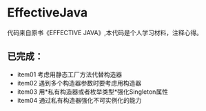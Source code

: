 # EffectiveJava

代码来自原书《EFFECTIVE JAVA》,本代码是个人学习材料，注释心得。
## 已完成：
- item01 考虑用静态工厂方法代替构造器
- item02 遇到多个构造器参数时要考虑用构造器
- item03 用\*私有构造器或者枚举类型\*强化Singleton属性
- item04 通过私有构造器强化不可实例化的能力
